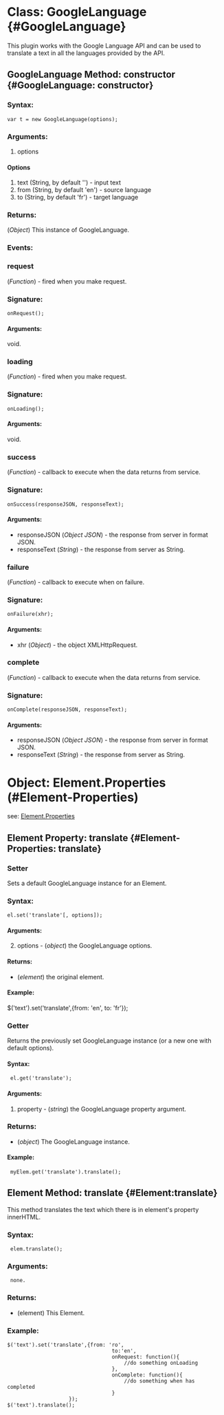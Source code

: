 Class: GoogleLanguage {#GoogleLanguage}
=======================================

This plugin works with the Google Language API and can be used to translate a text in all the languages provided by the API.


GoogleLanguage Method: constructor {#GoogleLanguage: constructor}
-----------------------------------------------------------------

### Syntax:

    var t = new GoogleLanguage(options);

### Arguments:

1. options

#### Options

1. text (String, by default '')   - input text  
2. from (String, by default 'en') - source language
3.   to (String, by default 'fr') - target language


### Returns:

(*Object*) This instance of GoogleLanguage.

### Events:

### request

(*Function*) - fired when you make request.

### Signature:

    onRequest();

#### Arguments:

void.

### loading

(*Function*) - fired when you make request.

### Signature:

    onLoading();

#### Arguments:

void.


### success

(*Function*) - callback to execute when the data returns from service.

### Signature:

    onSuccess(responseJSON, responseText);

#### Arguments:

- responseJSON (*Object JSON*) - the response from server in format JSON.
- responseText (*String*) - the response from server as String.


### failure

(*Function*) - callback to execute when on failure.

### Signature:

    onFailure(xhr);

#### Arguments:

- xhr (*Object*) - the object XMLHttpRequest.


### complete

(*Function*) - callback to execute when the data returns from service.

### Signature:

    onComplete(responseJSON, responseText);

#### Arguments:

- responseJSON (*Object JSON*) - the response from server in format JSON.
- responseText (*String*) - the response from server as String.


Object: Element.Properties (#Element-Properties)
================================================

see: [Element.Properties](https://github.com/mootools/mootools-core/blob/master/Docs/Element/Element.md#Element-Properties)

Element Property: translate {#Element-Properties: translate}
------------------------------------------------------------

### Setter

Sets a default GoogleLanguage instance for an Element.

### Syntax:

    el.set('translate'[, options]);

#### Arguments:

2. options - (*object*) the GoogleLanguage options.

#### Returns:

* (*element*) the original element.

#### Example:

$('text').set('translate',{from: 'en', to: 'fr'});


### Getter

Returns the previously set GoogleLanguage instance (or a new one with default options).

#### Syntax:

     el.get('translate');

#### Arguments:

1. property - (*string*) the GoogleLanguage property argument.

### Returns:

* (*object*) The GoogleLanguage instance.

#### Example:

     myElem.get('translate').translate();


Element Method: translate {#Element:translate}
-----------------------------------------------------------

This method translates the text which there is in element's property innerHTML.

### Syntax:

     elem.translate();

### Arguments:

     none.

### Returns:

* (element) This Element.

### Example:

    $('text').set('translate',{from: 'ro',
                                      to:'en',
                                      onRequest: function(){ 
                                          //do something onLoading
                                      },
                                      onComplete: function(){ 
                                          //do something when has completed
                                      }
                        });
    $('text').translate();


 